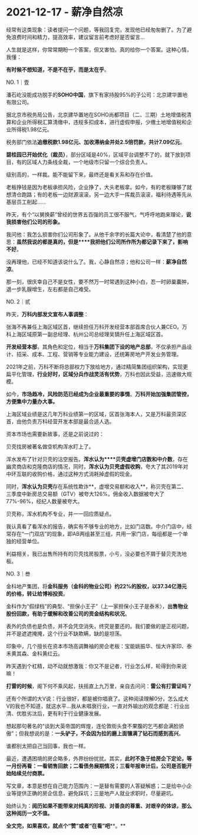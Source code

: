 # 2021-12-17 - 薪净自然凉

经常有这类现象：读者提问一个问题，等我回复完，发现他已经匆匆删了。为了避免浪费时间和精力，提高效率，建议留言前考虑好是否留言...

人生就是这样，你常常期盼一个答案，但又害怕，真的给你一个答案。这种心情，我懂：

**有时候不想知道，不是不在乎，而是太在乎**。

NO. 1｜壹

潘石屹没能成功脱手的**SOHO中国**，旗下有家持股95%的子公司：北京建华置地有限公司。

据北京市税务局公告，北京建华置地在SOHO尚都项目（二、三期）土地增值税清算和企业所得税汇算清缴中，违规多扣成本，进行虚假申报，少缴土地增值税和企业所得税1.98亿元。

税务部门依法**追缴税款1.98亿元、加收滞纳金并处2.5倍罚款，共计7.09亿元**。

**碧桂园已开始优化（裁员）**，部分区域是40%，区域平台调整不了的，就下放到项目，有的区域人力条线全裁，一个地级市只留一个综合负责人。

级别高的，一样裁。能不能留下来，最终还是看关系和存在价值。

老板挣钱是因为老板承担风险，企业挣了，大头老板拿。如今，有的老板赚够了就想清仓跑路；有的老板一边财源滚滚，另一边大手一挥裁员滚滚，福利待遇等先从基层员工削起......

昨天，有个“以舅换薪”曾经的世界五百强的员工很不服气，气呼呼地跑来理论，**说我损害他们公司的形象。**

我问他：我怎么损害你们公司形象了。从他千余字的长篇大论中，看清楚了他的意思：**虽然我说的都是真的，但是****我把他们公司所作所为都记录下来了，影响不好**。

没再理他，已经不知道该说什么了。我，心静自然凉；他和公司一样：**薪净自然凉**。

那一刻，很庆幸自己不是女性，要不然万一时常遇到这种小白，忍一时卵巢囊肿，退一步乳腺增生，左右都是自己难受。

NO. 2｜贰

昨天，**万科内部发文宣布人事调整**：

张海不再兼任上海区域区首，继续担任万科开发经营本部首席合伙人兼CEO。万科上海区域原第一副总经理、杭州公司总经理吴镝升任上海区域区首。

**开发经营本部**，其角色和定位，相当于**万科集团下设的地产总部**，不仅承担产品设计、招采、成本、工程、营销等专业能力建设，还统筹房地产开发业务管理。

2021年之前，万科不断将总部权力下放给地方，通过精简集团组织架构，实现更扁平化管理，**行业好时，区域分兵作战灵活有优势**，万科也因此受益，迅速做大规模。

如今，**市场趋冷，风险防范已经成为企业最重要的事情**。**万科开始加强集团管控，方便集中力量办大事。**

上海区域业绩是这几年万科业绩第一的区域，区首张海本人，又是万科最资深区首，由他负责万科经营开发本部是最合适人选。

资本市场也需要新故事，还是之前说过的：


贝壳找房被著名做空机构浑水盯上了。

浑水发布了针对贝壳的沽空报告。**浑水认为****贝壳虚增门店数和中介数**，存在幽灵商店和克隆商店的情况，同时，**浑水认为贝壳虚假收购**，夸大了其2019年对中环互联的收购价格，通过这种方式消耗掉虚假的现金。

同时，**浑水认为贝壳**存在系统性欺诈**，虚增交易额和收入**，称贝壳在第二、三季度中新房总交易额（GTV）被夸大126%，佣金收入数据被夸大了77%-96%，经纪人数量被夸大。

贝壳称，浑水机构不专业，并一一回应质疑点。

我认真看了看浑水的报告，确实有不够专业的地方，比如门店数。中介门店中，经常存在“一门双店”的现象，即AB两组甚至三组，共用一家门店，每组都是一个单独的经营单位。

利益相关，我已出售所持有的贝壳找房股票，小亏，没必要也不屑于替贝壳洗地板。

NO. 3｜叁

金科地产集团，将**金科服务（金科的物业公司）约22%的股权，以37.34亿港元的价格，转让给博裕投资**。

金科作为“假绿档”的典型、“担保小王子”（上一家担保小王子是泰禾），**出售物业股份回款，有助于缓解和改善公司的资金结构和状况**。

表外的负债也是负债，并不会凭空消失，终究是要还的。我们要做的是正视问题，并不是遮遮掩掩，这个行业不缺欺瞒，缺的是坦荡。

印象中，几个擅长在资本市场高调舞袖的房企老板：宝能姚振华、恒大许家印、泰禾黄其森、金科黄红云。

昨天遇到个杠精，动不动就想激我：你又不是记者，行业怎么样，轮得到你来说嘛！

**打雷的时候**，阁下何不乘风起，扶摇直上九万里，亲自去问问：**雷公有打雷证吗？**

还有个所谓的大V说：行业很好，都是被你唱衰了。这种阅读理解0分，怎么成大V的我也不知道，就这水平...我从未唱衰行业，一直对外输出的观念都是：行业出清、优胜劣汰后，更有利于行业健康发展。

想起那句著名的“谈到大英帝国的辉煌，连伦敦街头食不果腹的乞丐都会满脸骄傲”；但我想说的是：**一头驴子，不会因为拉的磨上面镶满了钻石而感到高兴**。

谁都别太把自己当回事，我也一样。

最近，遭遇困境的房企略多，外界纷纷扰扰。其实，**此时不急于给房企下定论，等一月份再看：一看销售回款；二看债务展期情况；三看年报审计后，公司是否能开始陆续兑付商票。**

写文章，本意是想在自己能力范围内：一是替有需要的人答疑解惑；二是给中小企业等提供正确的房企信息，避免踩坑；三是地产人就业求职时，尽量避坑。

始终认为：**阅历如果不能带来对纯真的珍视、对善良的尊重、对艰辛的体谅，那么这种阅历一文不值。**

**全文完，如果喜欢，就点个“赞”或者“在看”吧****。**